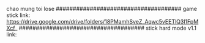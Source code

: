 
chao mung toi lose
#####################################
game stick
link: https://drive.google.com/drive/folders/18PMamhSveZ_Aqwc5vEETlQ3l1FpMXcf_
#####################################
stick hard mode v1.1
link:
